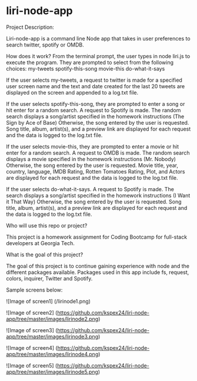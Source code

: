 # liri-node-app


Project Description:

Liri-node-app is a command line Node app that takes in user preferences to search twitter, spotify or OMDB.

How does it work? 
From the terminal prompt, the user types in node liri.js to execute the program.  They are prompted to select from the following choices: 
my-tweets
spotify-this-song
movie-this
do-what-it-says

If the user selects my-tweets, a request to twitter is made for a specified user screen name and the text and date created for the last 20 tweets are displayed on the screen and appended to a log.txt file.

If the user selects spotify-this-song, they are prompted to enter a song or hit enter for a random search.  A request to Spotify is made.  The random search displays a song/artist specified in the homework instructions (The Sign by Ace of Base)  Otherwise, the song entered by the user is requested.  Song title, album, artist(s), and a preview link are displayed for each request and the data is logged to the log.txt file.

If the user selects movie-this, they are prompted to enter a movie or hit enter for a random search.  A request to OMDB is made.  The random search displays a movie specified in the homework instructions (Mr. Nobody)  Otherwise, the song entered by the user is requested.  Movie title, year, country, language, IMDB Rating, Rotten Tomatoes Rating, Plot, and Actors are displayed for each request and the data is logged to the log.txt file.

If the user selects do-what-it-says.  A request to Spotify is made.  The search displays a song/artist specified in the homework instructions (I Want it That Way)  Otherwise, the song entered by the user is requested.  Song title, album, artist(s), and a preview link are displayed for each request and the data is logged to the log.txt file.

Who will use this repo or project?

This project is a homework assignment for Coding Bootcamp for full-stack developers at Georgia Tech. 

What is the goal of this project?

The goal of this project is to continue gaining experience with node and the different packages available.  Packages used in this app include fs, request, colors, inquirer, Twitter and Spotify.

Sample screens below:

![Image of screen1]
(/lirinode1.png)

![Image of screen2]
(https://github.com/kspex24/liri-node-app/tree/master/images/lirinode2.png)

![Image of screen3]
(https://github.com/kspex24/liri-node-app/tree/master/images/lirinode3.png)

![Image of screen4]
(https://github.com/kspex24/liri-node-app/tree/master/images/lirinode4.png)

![Image of screen5]
(https://github.com/kspex24/liri-node-app/tree/master/images/lirinode5.png)



